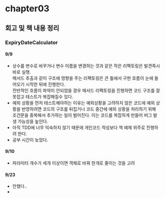 # chapter03
## 회고 및 책 내용 정리
### ExpiryDateCalculator
#### 9/9
- 상수를 변수로 바꾸거나 변수 이름을 변경하는 것과 같은 작은 리팩토링은 발견즉시 바로 실행.  
  메서드 추출과 같이 구조에 영향을 주는 리팩토링은 큰 틀에서 구현 흐름이 눈에 들어오기 시작한 뒤에 진행한다.  
  전반적인 흐름이 파악이 안되었을 경우 메서드 리팩토링을 진행하면 코드 구조를 잘못잡고 테스트가 복잡해질수 있다.  
- 예외 상황을 먼저 테스트해야하는 이유는 예외상황을 고려하지 않은 코드에 예외 상황을 반영하려면 
  코드의 구조를 뒤집거나 코드 중간에 예외 상황을 처리하기 위해 조건문을 중복해서 추가하는 일이 벌어진다. 
  이는 코드를 복잡하게 만들어 버그 발생 가능성을 높인다.
- 아직 TDD에 너무 익숙하지 않기 때문에 개인코드 작성보다 책 예제 위주로 진행하려 한다.
- 공부 시간이 늦었다.
#### 9/10
- 파라미터 개수가 세개 이상이면 객체로 바꿔 한개로 줄이는 것을 고려
#### 9/23
- 안했다..
- 